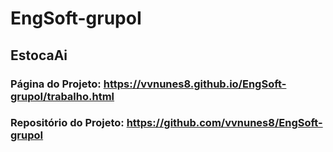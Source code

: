 # EngSoft-grupoI 

## EstocaAi

### Página do Projeto: https://vvnunes8.github.io/EngSoft-grupoI/trabalho.html
### Repositório do Projeto: https://github.com/vvnunes8/EngSoft-grupoI
